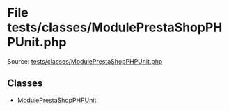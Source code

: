 File tests/classes/ModulePrestaShopPHPUnit.php
=========

Source: [tests/classes/ModulePrestaShopPHPUnit.php](https://github.com/PrestaShop/PrestaShop/blob/1.6.0.8/tests/classes/ModulePrestaShopPHPUnit.php)


Classes
-------

* [ModulePrestaShopPHPUnit](class.ModulePrestaShopPHPUnit.md)

